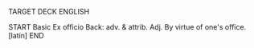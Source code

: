 TARGET DECK
ENGLISH

START
Basic
Ex officio
Back: adv. & attrib. Adj. By virtue of one's office. [latin]
END
